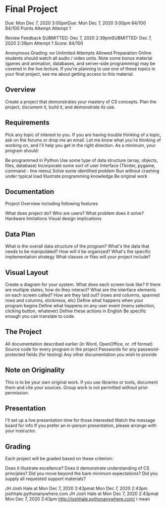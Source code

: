# Final Project
Due: Mon Dec 7, 2020 3:00pmDue: Mon Dec 7, 2020 3:00pm
84/100
84/100 Points
Attempt
Attempt 1

Review Feedback
SUBMITTED: Dec 7, 2020 2:39pmSUBMITTED: Dec 7, 2020 2:39pm
Attempt 1 Score:
84/100

Anonymous Grading:
no
Unlimited Attempts Allowed
Preparation
Online students should watch all audio / video units. Note some bonus material (games and animation, databases, and server-side programming) may be covered in the live lecture. If you're planning to use one of these topics in your final project, see me about getting access to this material.

## Overview
Create a project that demonstrates your mastery of CS concepts. Plan the project, document it, build it, and demonstrate its use.

## Requirements
Pick any topic of interest to you. If you are having trouble thinking of a topic, ask on the forums or drop me an email. Let me know what you're thinking of working on, and I'll help you get in the right direction. As a minimum, your program should:

Be programmed in Python
Use some type of data structure (array, objects, files, database)
Incorporate some sort of user Interface (Tkinter, pygame, command - line menu)
Solve some identified problem
Run without crashing under typical load
Illustrate programming knowledge
Be original work
## Documentation
Project Overview including following features

What does project do?
Who are users?
What problem does it solve?
Hardware limitations
Visual design implications
## Data Plan
What is the overall data structure of the program?
What's the data that needs to be manipulated?
How will it be organized?
What's the specific implementation strategy
What classes or files will your project include?
## Visual Layout
Create a diagram for your system.
What does each screen look like?
If there are multiple states, how do they interact?
What are the interface elements on each screen called?
How are they laid out? (rows and columns, spanned rows and columns, stickiness, etc)
Define what happens when your program begins
Define what happens on any user event (menu selection, clicking button, whatever)
Define these actions in English
Be specific enough you can translate to code.
## The Project
All documentation described earlier (in Word, OpenOffice, or .rtf format)
Source code for every program in the project
Passwords for any password-protected fields (for testing)
Any other documentation you wish to provide
## Note on Originality
This is to be your own original work.
If you use libraries or tools, document them and cite your sources.
Group work is not permitted without prior permission.
## Presentation
I'll set up a live presentation time for those interested
Watch the message board for info
If you prefer an in-person presentation, please arrange with your instructor.
## Grading
Each project will be graded based on these criterion:

Does it illustrate excellence?
Does it demonstrate understanding of CS principles?
Did you move beyond the bare minimum expectations?
Did you supply all requested support materials?


JH
Josh Hale at Mon Dec 7, 2020 2:43pmat Mon Dec 7, 2020 2:43pm
joshhale.pythonanywhere.com
JH
Josh Hale at Mon Dec 7, 2020 2:43pmat Mon Dec 7, 2020 2:43pm
http://joshhale.pythonanywhere.com/ i mean
